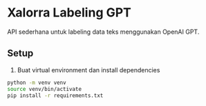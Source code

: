 # Xalorra Labeling GPT

API sederhana untuk labeling data teks menggunakan OpenAI GPT.

## Setup

1. Buat virtual environment dan install dependencies

```bash
python -m venv venv
source venv/bin/activate
pip install -r requirements.txt
